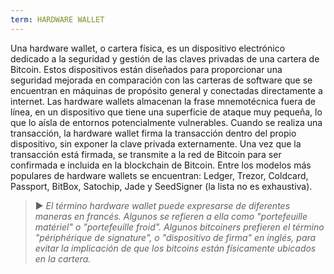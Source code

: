 ```yaml
---
term: HARDWARE WALLET
---
```


Una hardware wallet, o cartera física, es un dispositivo electrónico dedicado a la seguridad y gestión de las claves privadas de una cartera de Bitcoin. Estos dispositivos están diseñados para proporcionar una seguridad mejorada en comparación con las carteras de software que se encuentran en máquinas de propósito general y conectadas directamente a internet. Las hardware wallets almacenan la frase mnemotécnica fuera de línea, en un dispositivo que tiene una superficie de ataque muy pequeña, lo que lo aísla de entornos potencialmente vulnerables. Cuando se realiza una transacción, la hardware wallet firma la transacción dentro del propio dispositivo, sin exponer la clave privada externamente. Una vez que la transacción está firmada, se transmite a la red de Bitcoin para ser confirmada e incluida en la blockchain de Bitcoin. Entre los modelos más populares de hardware wallets se encuentran: Ledger, Trezor, Coldcard, Passport, BitBox, Satochip, Jade y SeedSigner (la lista no es exhaustiva).

> ► *El término hardware wallet puede expresarse de diferentes maneras en francés. Algunos se refieren a ella como "portefeuille matériel" o "portefeuille froid". Algunos bitcoiners prefieren el término "périphérique de signature", o "dispositivo de firma" en inglés, para evitar la implicación de que los bitcoins están físicamente ubicados en la cartera.*